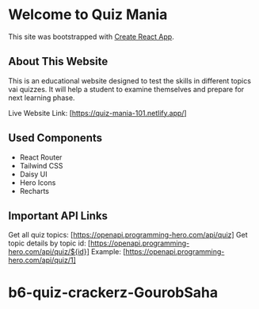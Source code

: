 # Welcome to Quiz Mania

This site was bootstrapped with [Create React App](https://github.com/facebook/create-react-app).

## About This Website

This is an educational website designed to test the skills in different topics vai quizzes. It will help a student to examine themselves and prepare for next learning phase.

Live Website Link: [https://quiz-mania-101.netlify.app/]

## Used Components

<ul>
    <li>React Router</li>
    <li>Tailwind CSS</li>
    <li>Daisy UI</li>
    <li>Hero Icons</li>
    <li>Recharts</li>
</ul>

## Important API Links

Get all quiz topics: [https://openapi.programming-hero.com/api/quiz]
Get topic details by topic id: [https://openapi.programming-hero.com/api/quiz/${id}]
Example: [https://openapi.programming-hero.com/api/quiz/1]

# b6-quiz-crackerz-GourobSaha
